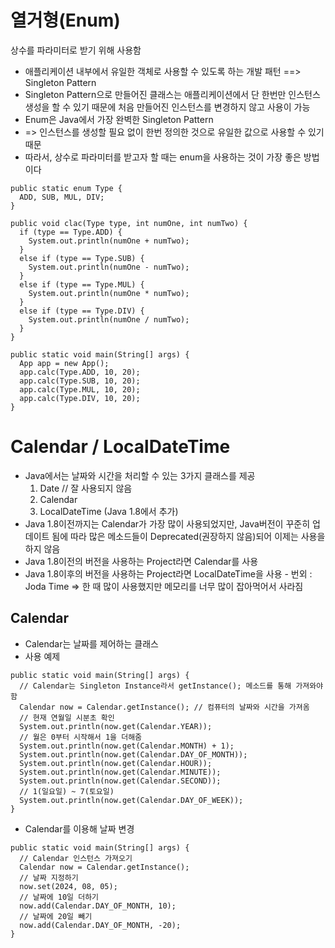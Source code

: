 # 열거형(Enum)
상수를 파라미터로 받기 위해 사용함
- 애플리케이션 내부에서 유일한 객체로 사용할 수 있도록 하는 개발 패턴 ==> Singleton Pattern
- Singleton Pattern으로 만들어진 클래스는 애플리케이션에서 단 한번만 인스턴스 생성을 할 수 있기 때문에 처음 만들어진 인스턴스를 변경하지 않고 사용이 가능
- Enum은 Java에서 가장 완벽한 Singleton Pattern
- => 인스턴스를 생성할 필요 없이 한번 정의한 것으로 유일한 값으로 사용할 수 있기 때문
- 따라서, 상수로 파라미터를 받고자 할 때는 enum을 사용하는 것이 가장 좋은 방법이다
```
public static enum Type {
  ADD, SUB, MUL, DIV;
}

public void clac(Type type, int numOne, int numTwo) {
  if (type == Type.ADD) {
    System.out.println(numOne + numTwo);
  }
  else if (type == Type.SUB) {
    System.out.println(numOne - numTwo);
  }
  else if (type == Type.MUL) {
    System.out.println(numOne * numTwo);
  }
  else if (type == Type.DIV) {
    System.out.println(numOne / numTwo);
  }
}

public static void main(String[] args) {
  App app = new App();
  app.calc(Type.ADD, 10, 20);
  app.calc(Type.SUB, 10, 20);
  app.calc(Type.MUL, 10, 20);
  app.calc(Type.DIV, 10, 20);
}
```
# Calendar / LocalDateTime
- Java에서는 날짜와 시간을 처리할 수 있는 3가지 클래스를 제공
    1. Date // 잘 사용되지 않음
    2. Calendar
    3. LocalDateTime (Java 1.8에서 추가)
- Java 1.8이전까지는 Calendar가 가장 많이 사용되었지만, Java버전이 꾸준히 업데이트 됨에 따라 많은 메소드들이 Deprecated(권장하지 않음)되어 이제는 사용을 하지 않음
- Java 1.8이전의 버전을 사용하는 Project라면 Calendar를 사용
- Java 1.8이후의 버전을 사용하는 Project라면 LocalDateTime을 사용
      - 번외 : Joda Time => 한 때 많이 사용했지만 메모리를 너무 많이 잡아먹어서 사라짐
## Calendar
- Calendar는 날짜를 제어하는 클래스
- 사용 예제
```
public static void main(String[] args) {
  // Calendar는 Singleton Instance라서 getInstance(); 메소드를 통해 가져와야 함
  Calendar now = Calendar.getInstance(); // 컴퓨터의 날짜와 시간을 가져옴
  // 현재 연월일 시분초 확인
  System.out.println(now.get(Calendar.YEAR));
  // 월은 0부터 시작해서 1을 더해줌
  System.out.println(now.get(Calendar.MONTH) + 1);
  System.out.println(now.get(Calendar.DAY_OF_MONTH));
  System.out.println(now.get(Calendar.HOUR));
  System.out.println(now.get(Calendar.MINUTE));
  System.out.println(now.get(Calendar.SECOND));
  // 1(일요일) ~ 7(토요일)
  System.out.println(now.get(Calendar.DAY_OF_WEEK));
}
```
- Calendar를 이용해 날짜 변경
```
public static void main(String[] args) {
  // Calendar 인스턴스 가져오기
  Calendar now = Calendar.getInstance();
  // 날짜 지정하기
  now.set(2024, 08, 05);
  // 날짜에 10일 더하기
  now.add(Calendar.DAY_OF_MONTH, 10);
  // 날짜에 20일 빼기
  now.add(Calendar.DAY_OF_MONTH, -20);
}
```
